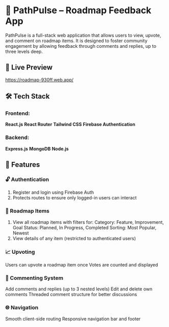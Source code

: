 # 🚀 PathPulse – Roadmap Feedback App

PathPulse is a full-stack web application that allows users to view, upvote, and comment on roadmap items. It is designed to foster community engagement by allowing feedback through comments and replies, up to three levels deep.


## 🔗 Live Preview

https://roadmap-930ff.web.app/

## 🛠️ Tech Stack

### Frontend:
 **React.js**
 **React Router**
 **Tailwind CSS**
 **Firebase Authentication**

### Backend:
 **Express.js**
 **MongoDB**
 **Node.js**

## 🔐 Features

### 🔓 Authentication
1. Register and login using Firebase Auth
2. Protects routes to ensure only logged-in users can interact

### 🧭 Roadmap Items
1. View all roadmap items with filters for:
    Category: Feature, Improvement, Goal
    Status: Planned, In Progress, Completed
    Sorting: Most Popular, Newest
2. View details of any item (restricted to authenticated users)

### 📈 Upvoting
  Users can upvote a roadmap item once
  Votes are counted and displayed

### 💬 Commenting System
  Add comments and replies (up to 3 nested levels)
  Edit and delete own comments
  Threaded comment structure for better discussions

### 🌐 Navigation
  Smooth client-side routing
  Responsive navigation bar and footer




